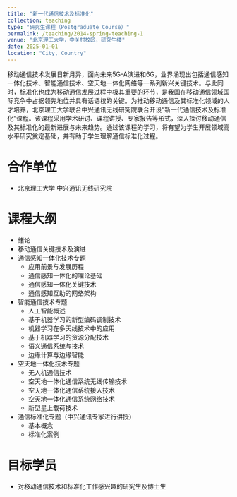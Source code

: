 ```yaml
---
title: "新一代通信技术及标准化"
collection: teaching
type: "研究生课程（Postgraduate Course）"
permalink: /teaching/2014-spring-teaching-1
venue: "北京理工大学，中关村校区，研究生楼"
date: 2025-01-01
location: "City, Country"
---
```


移动通信技术发展日新月异，面向未来5G-A演进和6G，业界涌现出包括通信感知一体化技术、智能通信技术、空天地一体化网络等一系列新兴关键技术。与此同时，标准化也成为移动通信发展过程中极其重要的环节，是我国在移动通信领域国际竞争中占据领先地位并具有话语权的关键。为推动移动通信及其标准化领域的人才培养，北京理工大学联合中兴通讯无线研究院联合开设“新一代通信技术及标准化”课程。该课程采用学术研讨、课程讲授、专家报告等形式，深入探讨移动通信及其标准化的最新进展与未来趋势。通过该课程的学习，将有望为学生开展领域高水平研究奠定基础，并有助于学生理解通信标准化过程。

合作单位
======
* 北京理工大学 中兴通讯无线研究院

课程大纲
======
* 绪论
* 移动通信关键技术及演进
* 通信感知一体化技术专题
  * 应用前景与发展历程
  * 通信感知一体化的理论基础
  * 通信感知一体化关键技术
  * 通信感知互助的网络架构
* 智能通信技术专题
  * 人工智能概述
  * 基于机器学习的新型编码调制技术
  * 机器学习在多天线技术中的应用
  * 基于机器学习的资源分配技术
  * 语义通信系统与技术
  * 边缘计算与边缘智能
* 空天地一体化技术专题
  * 无人机通信技术
  * 空天地一体化通信系统无线传输技术
  * 空天地一体化通信系统接入技术
  * 空天地一体化通信系统网络技术
  * 新型星上载荷技术
* 通信标准化专题（中兴通讯专家进行讲授）
  * 基本概念
  * 标准化案例


目标学员
======
* 对移动通信技术和标准化工作感兴趣的研究生及博士生


